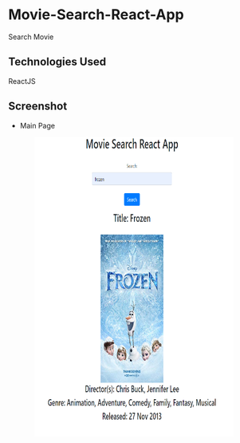 # Movie-Search-React-App
Search Movie  

## Technologies Used
ReactJS

## Screenshot
* Main Page
<p align="center">
  <img width="400" height="600" src="./images/movieSearchReactAppImage.PNG">
</p>

